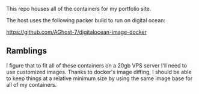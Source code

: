 This repo houses all of the containers for my portfolio site.

The host uses the following packer build to run on digital ocean:

https://github.com/AGhost-7/digitalocean-image-docker

## Ramblings
I figure that to fit all of these containers on a 20gb VPS server I'll need to
use customized images. Thanks to docker's image diffing, I should be able to
keep things at a relative minimum size by using the same image base for all
of my containers.
